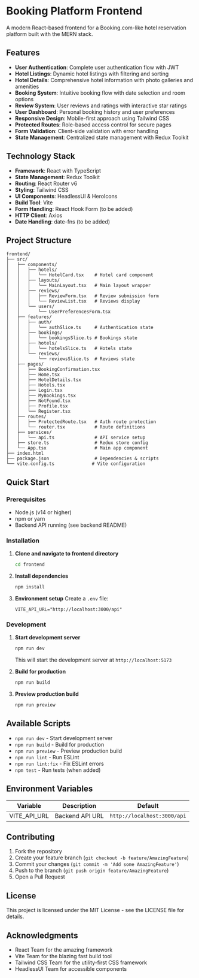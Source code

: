 # Booking Platform Frontend

A modern React-based frontend for a Booking.com-like hotel reservation platform built with the MERN stack.

## Features

- **User Authentication**: Complete user authentication flow with JWT
- **Hotel Listings**: Dynamic hotel listings with filtering and sorting
- **Hotel Details**: Comprehensive hotel information with photo galleries and amenities
- **Booking System**: Intuitive booking flow with date selection and room options
- **Review System**: User reviews and ratings with interactive star ratings
- **User Dashboard**: Personal booking history and user preferences
- **Responsive Design**: Mobile-first approach using Tailwind CSS
- **Protected Routes**: Role-based access control for secure pages
- **Form Validation**: Client-side validation with error handling
- **State Management**: Centralized state management with Redux Toolkit

## Technology Stack

- **Framework**: React with TypeScript
- **State Management**: Redux Toolkit
- **Routing**: React Router v6
- **Styling**: Tailwind CSS
- **UI Components**: HeadlessUI & HeroIcons
- **Build Tool**: Vite
- **Form Handling**: React Hook Form (to be added)
- **HTTP Client**: Axios
- **Date Handling**: date-fns (to be added)

## Project Structure

```plaintext
frontend/
├── src/
│   ├── components/
│   │   ├── hotels/
│   │   │   └── HotelCard.tsx    # Hotel card component
│   │   ├── layouts/
│   │   │   └── MainLayout.tsx   # Main layout wrapper
│   │   ├── reviews/
│   │   │   ├── ReviewForm.tsx   # Review submission form
│   │   │   └── ReviewList.tsx   # Reviews display
│   │   └── users/
│   │       └── UserPreferencesForm.tsx
│   ├── features/
│   │   ├── auth/
│   │   │   └── authSlice.ts     # Authentication state
│   │   ├── bookings/
│   │   │   └── bookingsSlice.ts # Bookings state
│   │   ├── hotels/
│   │   │   └── hotelsSlice.ts   # Hotels state
│   │   └── reviews/
│   │       └── reviewsSlice.ts  # Reviews state
│   ├── pages/
│   │   ├── BookingConfirmation.tsx
│   │   ├── Home.tsx
│   │   ├── HotelDetails.tsx
│   │   ├── Hotels.tsx
│   │   ├── Login.tsx
│   │   ├── MyBookings.tsx
│   │   ├── NotFound.tsx
│   │   ├── Profile.tsx
│   │   └── Register.tsx
│   ├── routes/
│   │   ├── ProtectedRoute.tsx   # Auth route protection
│   │   └── router.tsx           # Route definitions
│   ├── services/
│   │   └── api.ts               # API service setup
│   ├── store.ts                 # Redux store config
│   └── App.tsx                  # Main app component
├── index.html
├── package.json                 # Dependencies & scripts
└── vite.config.ts              # Vite configuration
```

## Quick Start

### Prerequisites

- Node.js (v14 or higher)
- npm or yarn
- Backend API running (see backend README)

### Installation

1. **Clone and navigate to frontend directory**

   ```bash
   cd frontend
   ```

2. **Install dependencies**

   ```bash
   npm install
   ```

3. **Environment setup**
   Create a `.env` file:

   ```env
   VITE_API_URL="http://localhost:3000/api"
   ```

### Development

1. **Start development server**

   ```bash
   npm run dev
   ```

   This will start the development server at `http://localhost:5173`

2. **Build for production**

   ```bash
   npm run build
   ```

3. **Preview production build**

   ```bash
   npm run preview
   ```

## Available Scripts

- `npm run dev` - Start development server
- `npm run build` - Build for production
- `npm run preview` - Preview production build
- `npm run lint` - Run ESLint
- `npm run lint:fix` - Fix ESLint errors
- `npm test` - Run tests (when added)

## Environment Variables

| Variable | Description | Default |
|----------|-------------|---------|
| VITE_API_URL | Backend API URL | `http://localhost:3000/api` |

## Contributing

1. Fork the repository
2. Create your feature branch (`git checkout -b feature/AmazingFeature`)
3. Commit your changes (`git commit -m 'Add some AmazingFeature'`)
4. Push to the branch (`git push origin feature/AmazingFeature`)
5. Open a Pull Request

## License

This project is licensed under the MIT License - see the LICENSE file for details.

## Acknowledgments

- React Team for the amazing framework
- Vite Team for the blazing fast build tool
- Tailwind CSS Team for the utility-first CSS framework
- HeadlessUI Team for accessible components
